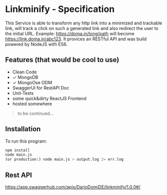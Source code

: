 # Linkminify - Specification

This Service is able to transform any http link into a minimized and trackable link, will track a click on such a generated link and also redirect the user to the initial URL. Example: https://doma.in/long/path will become https://link.doma.in/abc123. It provices an RESTful API and was build powered by NodeJS with ES6.

## Features (that would be cool to use)

- Clean Code
- ✓ MongoDB
- ✓ MongoOse ODM
- SwaggerUI for RestAPI Doc
- Unit-Tests
- some quick&dirty ReactJS Frontend
- hosted somewhere
> to be continued...


## Installation

To run this program:
```Bash
npm install	
node main.js
(or production:) node main.js > output.log 2> err.log
```

## Rest API

https://app.swaggerhub.com/apis/DarioDomiDE/linkminify/1.0.0#/
